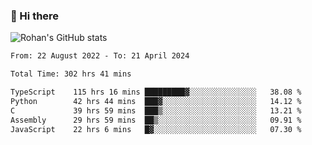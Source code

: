 ### 👋 Hi there 

<!--
**rohznmdev/rohznmdev** is a ✨ _special_ ✨ repository because its `README.md` (this file) appears on your GitHub profile.

Here are some ideas to get you started:

- 🔭 I’m currently working on ...
- 🌱 I’m currently learning Ruby and Ruby on Rails
- 👯 I’m looking to collaborate on ...
- 🤔 I’m looking for help with ...
- 💬 Ask me about ...
- 📫 How to reach me: ...
- 😄 Pronouns: ...
- ⚡ Fun fact: ...
-->
![Rohan's GitHub stats](https://github-readme-stats.vercel.app/api?username=rohznmdev&theme=dark&show_icons=true)

<!--START_SECTION:waka-->

```txt
From: 22 August 2022 - To: 21 April 2024

Total Time: 302 hrs 41 mins

TypeScript    115 hrs 16 mins █████████▓░░░░░░░░░░░░░░░   38.08 %
Python        42 hrs 44 mins  ███▓░░░░░░░░░░░░░░░░░░░░░   14.12 %
C             39 hrs 59 mins  ███▒░░░░░░░░░░░░░░░░░░░░░   13.21 %
Assembly      29 hrs 59 mins  ██▒░░░░░░░░░░░░░░░░░░░░░░   09.91 %
JavaScript    22 hrs 6 mins   █▓░░░░░░░░░░░░░░░░░░░░░░░   07.30 %
```

<!--END_SECTION:waka-->
